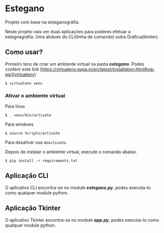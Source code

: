 # **Estegano**

Projeto com base na esteganográfia.

Neste projeto vais ver duas aplicações para poderes efetuar  a estegnagráfia.
Uma atráves do CLI(linha de comando) outra Gráfica(tkinter).

## Como usar?

Primeiro tens de criar um ambiente virtual na pasta **_estegano_**. Podes conferir este link [https://virtualenv.pypa.io/en/latest/installation.html#via-pip](virtualenv)

`$ virtualenv venv`

### Ativar o ambiente virtual
Para linux

`$ . venv/bin/activate`

Para windows

`$ source Scripts/activate`

Para desativar usa `deactivate`.

Depois de instalar o ambiente virtual, execute o comando abaixo.

`$ pip install -r requirements.txt`

## Aplicação CLI

O aplicativo CLI encontra-se no module **_estegano.py_**, podes executa-lo como qualquer module python.

## Aplicação Tkinter

O aplicativo Tkinter encontra-se no module **_app.py_**, podes executa-lo como qualquer module python.